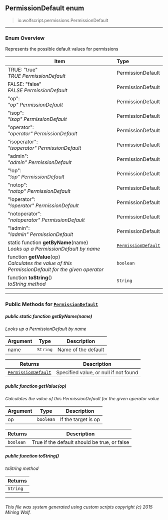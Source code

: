 ## PermissionDefault __enum__

>io.wolfscript.permissions.PermissionDefault

---

### Enum Overview

Represents the possible default values for permissions

Item | Type   
--- | :--- 
TRUE: "true"<br> _TRUE PermissionDefault_ | PermissionDefault
FALSE: "false"<br> _FALSE PermissionDefault_ | PermissionDefault
"op": <br> _"op" PermissionDefault_ | PermissionDefault
"isop": <br> _"isop" PermissionDefault_ | PermissionDefault
"operator": <br> _"operator" PermissionDefault_ | PermissionDefault
"isoperator": <br> _"isoperator" PermissionDefault_ | PermissionDefault
"admin": <br> _"admin" PermissionDefault_ | PermissionDefault
"!op": <br> _"!op" PermissionDefault_ | PermissionDefault
"notop": <br> _"notop" PermissionDefault_ | PermissionDefault
"!operator": <br> _"!operator" PermissionDefault_ | PermissionDefault
"notoperator": <br> _"notoperator" PermissionDefault_ | PermissionDefault
"!admin": <br> _"!admin" PermissionDefault_ | PermissionDefault
static function __getByName__(name) <br> _Looks up a PermissionDefault by name_ | [`PermissionDefault`](PermissionDefault.md)
 function __getValue__(op) <br> _Calculates the value of this PermissionDefault for the given operator_ | `boolean`
 function __toString__() <br> _toString method_ | `String`



---


### Public Methods for [`PermissionDefault`](PermissionDefault.md)

##### <a id='getbyname'></a>public static function __getByName__(name)

_Looks up a PermissionDefault by name_

Argument | Type | Description  
--- | --- | --- 
name | `String` | Name of the default

Returns | Description
--- | --- 
[`PermissionDefault`](PermissionDefault.md) | Specified value, or null if not found


##### <a id='getvalue'></a>public  function __getValue__(op)

_Calculates the value of this PermissionDefault for the given operator value_

Argument | Type | Description  
--- | --- | --- 
op | `boolean` | If the target is op

Returns | Description
--- | --- 
`boolean` | True if the default should be true, or false


##### <a id='tostring'></a>public  function __toString__()

_toString method_

Returns | 
--- | 
`String` |


---


###### This file was system generated using custom scripts copyright (c) 2015 Mining Wolf.
	

